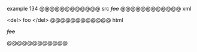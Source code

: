 example 134
@@@@@@@@@@@@ src
<del>*foo*</del>
@@@@@@@@@@@@ xml
<?xml version="1.0" encoding="UTF-8"?>
<!DOCTYPE document SYSTEM "CommonMark.dtd">
<document xmlns="http://commonmark.org/xml/1.0">
  <paragraph>
    <html_inline>&lt;del&gt;</html_inline>
    <emph>
      <text>foo</text>
    </emph>
    <html_inline>&lt;/del&gt;</html_inline>
  </paragraph>
</document>
@@@@@@@@@@@@ html
<p><del><em>foo</em></del></p>
@@@@@@@@@@@@
